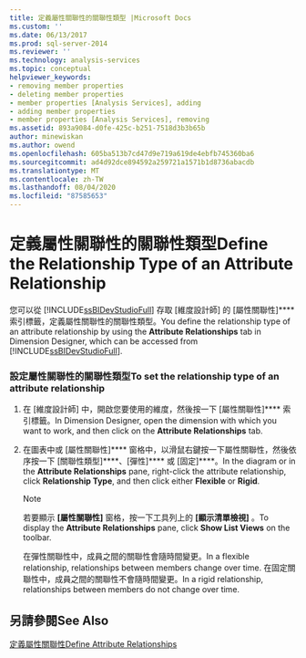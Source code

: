 ```yaml
---
title: 定義屬性關聯性的關聯性類型 |Microsoft Docs
ms.custom: ''
ms.date: 06/13/2017
ms.prod: sql-server-2014
ms.reviewer: ''
ms.technology: analysis-services
ms.topic: conceptual
helpviewer_keywords:
- removing member properties
- deleting member properties
- member properties [Analysis Services], adding
- adding member properties
- member properties [Analysis Services], removing
ms.assetid: 893a9084-d0fe-425c-b251-7518d3b3b65b
author: minewiskan
ms.author: owend
ms.openlocfilehash: 605ba513b7cd47d9e719a619de4ebfb745360ba6
ms.sourcegitcommit: ad4d92dce894592a259721a1571b1d8736abacdb
ms.translationtype: MT
ms.contentlocale: zh-TW
ms.lasthandoff: 08/04/2020
ms.locfileid: "87585653"
---
```

# <a name="define-the-relationship-type-of-an-attribute-relationship"></a><span data-ttu-id="d8178-102">定義屬性關聯性的關聯性類型</span><span class="sxs-lookup"><span data-stu-id="d8178-102">Define the Relationship Type of an Attribute Relationship</span></span>
  <span data-ttu-id="d8178-103">您可以從 [!INCLUDE[ssBIDevStudioFull](../../includes/ssbidevstudiofull-md.md)] 存取 [維度設計師] 的 [屬性關聯性]\*\*\*\* 索引標籤，定義屬性關聯性的關聯性類型。</span><span class="sxs-lookup"><span data-stu-id="d8178-103">You define the relationship type of an attribute relationship by using the **Attribute Relationships** tab in Dimension Designer, which can be accessed from [!INCLUDE[ssBIDevStudioFull](../../includes/ssbidevstudiofull-md.md)].</span></span>  
  
### <a name="to-set-the-relationship-type-of-an-attribute-relationship"></a><span data-ttu-id="d8178-104">設定屬性關聯性的關聯性類型</span><span class="sxs-lookup"><span data-stu-id="d8178-104">To set the relationship type of an attribute relationship</span></span>  
  
1.  <span data-ttu-id="d8178-105">在 [維度設計師] 中，開啟您要使用的維度，然後按一下 [屬性關聯性]\*\*\*\* 索引標籤。</span><span class="sxs-lookup"><span data-stu-id="d8178-105">In Dimension Designer, open the dimension with which you want to work, and then click on the **Attribute Relationships** tab.</span></span>  
  
2.  <span data-ttu-id="d8178-106">在圖表中或 [屬性關聯性]\*\*\*\* 窗格中，以滑鼠右鍵按一下屬性關聯性，然後依序按一下 [關聯性類型]\*\*\*\*、[彈性]\*\*\*\* 或 [固定]\*\*\*\*。</span><span class="sxs-lookup"><span data-stu-id="d8178-106">In the diagram or in the **Attribute Relationships** pane, right-click the attribute relationship, click **Relationship Type**, and then click either **Flexible** or **Rigid**.</span></span>  
  
    > [!NOTE]  
    >  <span data-ttu-id="d8178-107"> 若要顯示 **[屬性關聯性]** 窗格，按一下工具列上的 **[顯示清單檢視]** 。</span><span class="sxs-lookup"><span data-stu-id="d8178-107">To display the **Attribute Relationships** pane, click **Show List Views** on the toolbar.</span></span>  
  
     <span data-ttu-id="d8178-108">在彈性關聯性中，成員之間的關聯性會隨時間變更。</span><span class="sxs-lookup"><span data-stu-id="d8178-108">In a flexible relationship, relationships between members change over time.</span></span> <span data-ttu-id="d8178-109">在固定關聯性中，成員之間的關聯性不會隨時間變更。</span><span class="sxs-lookup"><span data-stu-id="d8178-109">In a rigid relationship, relationships between members do not change over time.</span></span>  
  
## <a name="see-also"></a><span data-ttu-id="d8178-110">另請參閱</span><span class="sxs-lookup"><span data-stu-id="d8178-110">See Also</span></span>  
 [<span data-ttu-id="d8178-111">定義屬性關聯性</span><span class="sxs-lookup"><span data-stu-id="d8178-111">Define Attribute Relationships</span></span>](attribute-relationships-define.md)  
  
  
